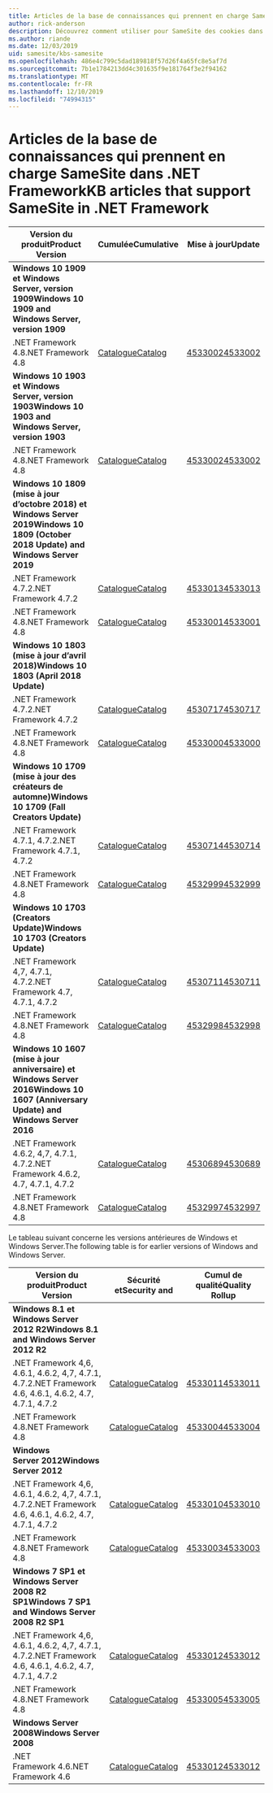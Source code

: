 ```yaml
---
title: Articles de la base de connaissances qui prennent en charge SameSite dans .NET Framework
author: rick-anderson
description: Découvrez comment utiliser pour SameSite des cookies dans ASP.NET
ms.author: riande
ms.date: 12/03/2019
uid: samesite/kbs-samesite
ms.openlocfilehash: 486e4c799c5dad189818f57d26f4a65fc8e5af7d
ms.sourcegitcommit: 7b1e1784213dd4c301635f9e181764f3e2f94162
ms.translationtype: MT
ms.contentlocale: fr-FR
ms.lasthandoff: 12/10/2019
ms.locfileid: "74994315"
---
```

# <a name="kb-articles-that-support-samesite-in-net-framework"></a><span data-ttu-id="3e603-103">Articles de la base de connaissances qui prennent en charge SameSite dans .NET Framework</span><span class="sxs-lookup"><span data-stu-id="3e603-103">KB articles that support SameSite in .NET Framework</span></span>

| <span data-ttu-id="3e603-104">Version du produit</span><span class="sxs-lookup"><span data-stu-id="3e603-104">Product Version</span></span> | <span data-ttu-id="3e603-105">Cumulée</span><span class="sxs-lookup"><span data-stu-id="3e603-105">Cumulative</span></span> | <span data-ttu-id="3e603-106">Mise à jour</span><span class="sxs-lookup"><span data-stu-id="3e603-106">Update</span></span> |
| ------------- | ------------- | --- |
| <span data-ttu-id="3e603-107">**Windows 10 1909 et Windows Server, version 1909**</span><span class="sxs-lookup"><span data-stu-id="3e603-107">**Windows 10 1909 and Windows Server, version 1909**</span></span> | | |
| <span data-ttu-id="3e603-108">.NET Framework 4.8</span><span class="sxs-lookup"><span data-stu-id="3e603-108">.NET Framework 4.8</span></span>  | [<span data-ttu-id="3e603-109">Catalogue</span><span class="sxs-lookup"><span data-stu-id="3e603-109">Catalog</span></span>](http://www.catalog.update.microsoft.com/Search.aspx?q=4533002)  | [<span data-ttu-id="3e603-110">4533002</span><span class="sxs-lookup"><span data-stu-id="3e603-110">4533002</span></span>](https://support.microsoft.com/en-us/help/4533002) |
| <span data-ttu-id="3e603-111">**Windows 10 1903 et Windows Server, version 1903**</span><span class="sxs-lookup"><span data-stu-id="3e603-111">**Windows 10 1903 and Windows Server, version 1903**</span></span> | | |
| <span data-ttu-id="3e603-112">.NET Framework 4.8</span><span class="sxs-lookup"><span data-stu-id="3e603-112">.NET Framework 4.8</span></span>  | [<span data-ttu-id="3e603-113">Catalogue</span><span class="sxs-lookup"><span data-stu-id="3e603-113">Catalog</span></span>](http://www.catalog.update.microsoft.com/Search.aspx?q=4533002)  | [<span data-ttu-id="3e603-114">4533002</span><span class="sxs-lookup"><span data-stu-id="3e603-114">4533002</span></span>](https://support.microsoft.com/en-us/help/4533002) |
| <span data-ttu-id="3e603-115">**Windows 10 1809 (mise à jour d’octobre 2018) et Windows Server 2019**</span><span class="sxs-lookup"><span data-stu-id="3e603-115">**Windows 10 1809 (October 2018 Update) and Windows Server 2019**</span></span> | |
| <span data-ttu-id="3e603-116">.NET Framework 4.7.2</span><span class="sxs-lookup"><span data-stu-id="3e603-116">.NET Framework 4.7.2</span></span>  | [<span data-ttu-id="3e603-117">Catalogue</span><span class="sxs-lookup"><span data-stu-id="3e603-117">Catalog</span></span>](http://www.catalog.update.microsoft.com/Search.aspx?q=4533013)  | [<span data-ttu-id="3e603-118">4533013</span><span class="sxs-lookup"><span data-stu-id="3e603-118">4533013</span></span>](https://support.microsoft.com/en-us/help/4533013) |
| <span data-ttu-id="3e603-119">.NET Framework 4.8</span><span class="sxs-lookup"><span data-stu-id="3e603-119">.NET Framework 4.8</span></span>  | [<span data-ttu-id="3e603-120">Catalogue</span><span class="sxs-lookup"><span data-stu-id="3e603-120">Catalog</span></span>](http://www.catalog.update.microsoft.com/Search.aspx?q=4533001)  | [<span data-ttu-id="3e603-121">4533001</span><span class="sxs-lookup"><span data-stu-id="3e603-121">4533001</span></span>](https://support.microsoft.com/en-us/help/4533001) |
| <span data-ttu-id="3e603-122">**Windows 10 1803 (mise à jour d’avril 2018)**</span><span class="sxs-lookup"><span data-stu-id="3e603-122">**Windows 10 1803 (April 2018 Update)**</span></span> | |
| <span data-ttu-id="3e603-123">.NET Framework 4.7.2</span><span class="sxs-lookup"><span data-stu-id="3e603-123">.NET Framework 4.7.2</span></span>  | [<span data-ttu-id="3e603-124">Catalogue</span><span class="sxs-lookup"><span data-stu-id="3e603-124">Catalog</span></span>](http://www.catalog.update.microsoft.com/Search.aspx?q=4530717)  | [<span data-ttu-id="3e603-125">4530717</span><span class="sxs-lookup"><span data-stu-id="3e603-125">4530717</span></span>](https://support.microsoft.com/en-us/help/4530717) |
| <span data-ttu-id="3e603-126">.NET Framework 4.8</span><span class="sxs-lookup"><span data-stu-id="3e603-126">.NET Framework 4.8</span></span>  | [<span data-ttu-id="3e603-127">Catalogue</span><span class="sxs-lookup"><span data-stu-id="3e603-127">Catalog</span></span>](http://www.catalog.update.microsoft.com/Search.aspx?q=4533000)  | [<span data-ttu-id="3e603-128">4533000</span><span class="sxs-lookup"><span data-stu-id="3e603-128">4533000</span></span>](https://support.microsoft.com/en-us/help/4533000) |
| <span data-ttu-id="3e603-129">**Windows 10 1709 (mise à jour des créateurs de automne)**</span><span class="sxs-lookup"><span data-stu-id="3e603-129">**Windows 10 1709 (Fall Creators Update)**</span></span> | |
| <span data-ttu-id="3e603-130">.NET Framework 4.7.1, 4.7.2</span><span class="sxs-lookup"><span data-stu-id="3e603-130">.NET Framework 4.7.1, 4.7.2</span></span>  | [<span data-ttu-id="3e603-131">Catalogue</span><span class="sxs-lookup"><span data-stu-id="3e603-131">Catalog</span></span>](http://www.catalog.update.microsoft.com/Search.aspx?q=4530714)  | [<span data-ttu-id="3e603-132">4530714</span><span class="sxs-lookup"><span data-stu-id="3e603-132">4530714</span></span>](https://support.microsoft.com/en-us/help/4530714) |
| <span data-ttu-id="3e603-133">.NET Framework 4.8</span><span class="sxs-lookup"><span data-stu-id="3e603-133">.NET Framework 4.8</span></span>  | [<span data-ttu-id="3e603-134">Catalogue</span><span class="sxs-lookup"><span data-stu-id="3e603-134">Catalog</span></span>](http://www.catalog.update.microsoft.com/Search.aspx?q=4532999)  | [<span data-ttu-id="3e603-135">4532999</span><span class="sxs-lookup"><span data-stu-id="3e603-135">4532999</span></span>](https://support.microsoft.com/en-us/help/4532999) |
| <span data-ttu-id="3e603-136">**Windows 10 1703 (Creators Update)**</span><span class="sxs-lookup"><span data-stu-id="3e603-136">**Windows 10 1703 (Creators Update)**</span></span> | |
| <span data-ttu-id="3e603-137">.NET Framework 4,7, 4.7.1, 4.7.2</span><span class="sxs-lookup"><span data-stu-id="3e603-137">.NET Framework 4.7, 4.7.1, 4.7.2</span></span>  | [<span data-ttu-id="3e603-138">Catalogue</span><span class="sxs-lookup"><span data-stu-id="3e603-138">Catalog</span></span>](http://www.catalog.update.microsoft.com/Search.aspx?q=4530711)  | [<span data-ttu-id="3e603-139">4530711</span><span class="sxs-lookup"><span data-stu-id="3e603-139">4530711</span></span>](https://support.microsoft.com/en-us/help/4530711) |
| <span data-ttu-id="3e603-140">.NET Framework 4.8</span><span class="sxs-lookup"><span data-stu-id="3e603-140">.NET Framework 4.8</span></span>  | [<span data-ttu-id="3e603-141">Catalogue</span><span class="sxs-lookup"><span data-stu-id="3e603-141">Catalog</span></span>](http://www.catalog.update.microsoft.com/Search.aspx?q=4532998)  | [<span data-ttu-id="3e603-142">4532998</span><span class="sxs-lookup"><span data-stu-id="3e603-142">4532998</span></span>](https://support.microsoft.com/en-us/help/4532998) |
| <span data-ttu-id="3e603-143">**Windows 10 1607 (mise à jour anniversaire) et Windows Server 2016**</span><span class="sxs-lookup"><span data-stu-id="3e603-143">**Windows 10 1607 (Anniversary Update) and Windows Server 2016**</span></span> | |
| <span data-ttu-id="3e603-144">.NET Framework 4.6.2, 4,7, 4.7.1, 4.7.2</span><span class="sxs-lookup"><span data-stu-id="3e603-144">.NET Framework 4.6.2, 4.7, 4.7.1, 4.7.2</span></span> | [<span data-ttu-id="3e603-145">Catalogue</span><span class="sxs-lookup"><span data-stu-id="3e603-145">Catalog</span></span>](http://www.catalog.update.microsoft.com/Search.aspx?q=4530689)  | [<span data-ttu-id="3e603-146">4530689</span><span class="sxs-lookup"><span data-stu-id="3e603-146">4530689</span></span>](https://support.microsoft.com/en-us/help/4530689) |
| <span data-ttu-id="3e603-147">.NET Framework 4.8</span><span class="sxs-lookup"><span data-stu-id="3e603-147">.NET Framework 4.8</span></span>  | [<span data-ttu-id="3e603-148">Catalogue</span><span class="sxs-lookup"><span data-stu-id="3e603-148">Catalog</span></span>](http://www.catalog.update.microsoft.com/Search.aspx?q=4532997)  | [<span data-ttu-id="3e603-149">4532997</span><span class="sxs-lookup"><span data-stu-id="3e603-149">4532997</span></span>](https://support.microsoft.com/en-us/help/4532997) |

<span data-ttu-id="3e603-150">Le tableau suivant concerne les versions antérieures de Windows et Windows Server.</span><span class="sxs-lookup"><span data-stu-id="3e603-150">The following table is for earlier versions of Windows and Windows Server.</span></span>

| <span data-ttu-id="3e603-151">Version du produit</span><span class="sxs-lookup"><span data-stu-id="3e603-151">Product Version</span></span> | <span data-ttu-id="3e603-152">Sécurité et</span><span class="sxs-lookup"><span data-stu-id="3e603-152">Security and</span></span> | <span data-ttu-id="3e603-153">Cumul de qualité</span><span class="sxs-lookup"><span data-stu-id="3e603-153">Quality Rollup</span></span> |
| ------------- | ------------- | --- |
| <span data-ttu-id="3e603-154">**Windows 8.1 et Windows Server 2012 R2**</span><span class="sxs-lookup"><span data-stu-id="3e603-154">**Windows 8.1 and Windows Server 2012 R2**</span></span> | |
| <span data-ttu-id="3e603-155">.NET Framework 4,6, 4.6.1, 4.6.2, 4,7, 4.7.1, 4.7.2</span><span class="sxs-lookup"><span data-stu-id="3e603-155">.NET Framework 4.6, 4.6.1, 4.6.2, 4.7, 4.7.1, 4.7.2</span></span> | [<span data-ttu-id="3e603-156">Catalogue</span><span class="sxs-lookup"><span data-stu-id="3e603-156">Catalog</span></span>](http://www.catalog.update.microsoft.com/Search.aspx?q=4533011)  | [<span data-ttu-id="3e603-157">4533011</span><span class="sxs-lookup"><span data-stu-id="3e603-157">4533011</span></span>](https://support.microsoft.com/en-us/help/4533011) |
| <span data-ttu-id="3e603-158">.NET Framework 4.8</span><span class="sxs-lookup"><span data-stu-id="3e603-158">.NET Framework 4.8</span></span>  | [<span data-ttu-id="3e603-159">Catalogue</span><span class="sxs-lookup"><span data-stu-id="3e603-159">Catalog</span></span>](http://www.catalog.update.microsoft.com/Search.aspx?q=4533004)  | [<span data-ttu-id="3e603-160">4533004</span><span class="sxs-lookup"><span data-stu-id="3e603-160">4533004</span></span>](https://support.microsoft.com/en-us/help/4533004) |
| <span data-ttu-id="3e603-161">**Windows Server 2012**</span><span class="sxs-lookup"><span data-stu-id="3e603-161">**Windows Server 2012**</span></span> | |
| <span data-ttu-id="3e603-162">.NET Framework 4,6, 4.6.1, 4.6.2, 4,7, 4.7.1, 4.7.2</span><span class="sxs-lookup"><span data-stu-id="3e603-162">.NET Framework 4.6, 4.6.1, 4.6.2, 4.7, 4.7.1, 4.7.2</span></span> | [<span data-ttu-id="3e603-163">Catalogue</span><span class="sxs-lookup"><span data-stu-id="3e603-163">Catalog</span></span>](http://www.catalog.update.microsoft.com/Search.aspx?q=4533010)  | [<span data-ttu-id="3e603-164">4533010</span><span class="sxs-lookup"><span data-stu-id="3e603-164">4533010</span></span>](https://support.microsoft.com/en-us/help/4533010) |
| <span data-ttu-id="3e603-165">.NET Framework 4.8</span><span class="sxs-lookup"><span data-stu-id="3e603-165">.NET Framework 4.8</span></span>  | [<span data-ttu-id="3e603-166">Catalogue</span><span class="sxs-lookup"><span data-stu-id="3e603-166">Catalog</span></span>](http://www.catalog.update.microsoft.com/Search.aspx?q=4533003)  | [<span data-ttu-id="3e603-167">4533003</span><span class="sxs-lookup"><span data-stu-id="3e603-167">4533003</span></span>](https://support.microsoft.com/en-us/help/4533003) |
| <span data-ttu-id="3e603-168">**Windows 7 SP1 et Windows Server 2008 R2 SP1**</span><span class="sxs-lookup"><span data-stu-id="3e603-168">**Windows 7 SP1 and Windows Server 2008 R2 SP1**</span></span> | |
| <span data-ttu-id="3e603-169">.NET Framework 4,6, 4.6.1, 4.6.2, 4,7, 4.7.1, 4.7.2</span><span class="sxs-lookup"><span data-stu-id="3e603-169">.NET Framework 4.6, 4.6.1, 4.6.2, 4.7, 4.7.1, 4.7.2</span></span> | [<span data-ttu-id="3e603-170">Catalogue</span><span class="sxs-lookup"><span data-stu-id="3e603-170">Catalog</span></span>](http://www.catalog.update.microsoft.com/Search.aspx?q=4533012)  | [<span data-ttu-id="3e603-171">4533012</span><span class="sxs-lookup"><span data-stu-id="3e603-171">4533012</span></span>](https://support.microsoft.com/en-us/help/4533012) |
| <span data-ttu-id="3e603-172">.NET Framework 4.8</span><span class="sxs-lookup"><span data-stu-id="3e603-172">.NET Framework 4.8</span></span>  | [<span data-ttu-id="3e603-173">Catalogue</span><span class="sxs-lookup"><span data-stu-id="3e603-173">Catalog</span></span>](http://www.catalog.update.microsoft.com/Search.aspx?q=4533005)  | [<span data-ttu-id="3e603-174">4533005</span><span class="sxs-lookup"><span data-stu-id="3e603-174">4533005</span></span>](https://support.microsoft.com/en-us/help/4533005) |
| <span data-ttu-id="3e603-175">**Windows Server 2008**</span><span class="sxs-lookup"><span data-stu-id="3e603-175">**Windows Server 2008**</span></span> | |
| <span data-ttu-id="3e603-176">.NET Framework 4.6</span><span class="sxs-lookup"><span data-stu-id="3e603-176">.NET Framework 4.6</span></span>  | [<span data-ttu-id="3e603-177">Catalogue</span><span class="sxs-lookup"><span data-stu-id="3e603-177">Catalog</span></span>](http://www.catalog.update.microsoft.com/Search.aspx?q=4533012)  | [<span data-ttu-id="3e603-178">4533012</span><span class="sxs-lookup"><span data-stu-id="3e603-178">4533012</span></span>](https://support.microsoft.com/en-us/help/4533012) |